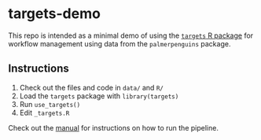 # targets-demo

This repo is intended as a minimal demo of using the [`targets` R
package](https://books.ropensci.org/targets/) for workflow management
using data from the `palmerpenguins` package. 

## Instructions

1. Check out the files and code in `data/` and `R/`
2. Load the `targets` package with `library(targets)`
3. Run `use_targets()`
4. Edit `_targets.R`

Check out the
[manual](https://books.ropensci.org/targets/walkthrough.html#inspect-the-pipeline)
for instructions on how to run the pipeline.

